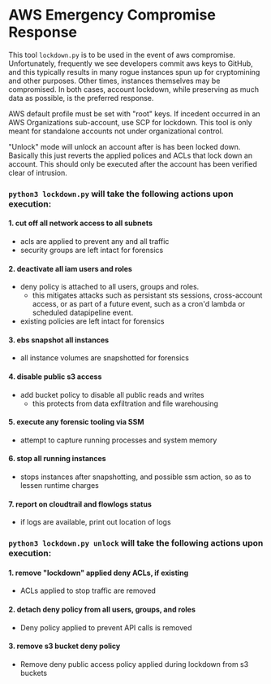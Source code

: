 # AWS Emergency Compromise Response

This tool `lockdown.py` is to be used in the event of aws compromise.  Unfortunately,
frequently we see developers commit aws keys to GitHub, and this typically results in many rogue
instances spun up for cryptomining and other purposes.  Other times, instances themselves may be
compromised. In both cases, account lockdown, while preserving as much data as possible, is the
preferred response.

AWS default profile must be set with "root" keys.  If incedent occurred in an AWS Organizations sub-account,
use SCP for lockdown. This tool is only meant for standalone accounts not under organizational control.

"Unlock" mode will unlock an account after is has been locked down.  Basically this just reverts the
applied polices and ACLs that lock down an account.  This should only be executed after the account
has been verified clear of intrusion.


### `python3 lockdown.py` will take the following actions upon execution:


#### 1. cut off all network access to all subnets
  - acls are applied to prevent any and all traffic
  - security groups are left intact for forensics
  

#### 2. deactivate all iam users and roles
  - deny policy is attached to all users, groups and roles.
    -  this mitigates attacks such as persistant sts sessions, cross-account access,
       or as part of a future event, such as a cron'd lambda or scheduled datapipeline event.
  - existing policies are left intact for forensics


#### 3. ebs snapshot all instances
  - all instance volumes are snapshotted for forensics


#### 4. disable public s3 access
  - add bucket policy to disable all public reads and writes
    - this protects from data exfiltration and file warehousing


#### 5. execute any forensic tooling via SSM
  - attempt to capture running processes and system memory


#### 6. stop all running instances
  - stops instances after snapshotting, and possible ssm action, so as to lessen runtime charges


#### 7. report on cloudtrail and flowlogs status
  - if logs are available, print out location of logs




### `python3 lockdown.py unlock` will take the following actions upon execution:


#### 1. remove "lockdown" applied deny ACLs, if existing
  - ACLs applied to stop traffic are removed


#### 2. detach deny policy from all users, groups, and roles
  - Deny policy applied to prevent API calls is removed


#### 3. remove s3 bucket deny policy
  - Remove deny public access policy applied during lockdown from s3 buckets
